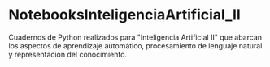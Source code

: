 # NotebooksInteligenciaArtificial_II
Cuadernos de Python realizados para "Inteligencia Artificial II" que abarcan los aspectos de aprendizaje automático, procesamiento de lenguaje natural y representación del conocimiento. 
